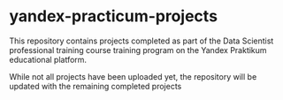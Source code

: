 # yandex-practicum-projects
This repository contains projects completed as part of the Data Scientist professional training course training program on the Yandex Praktikum educational platform.

While not all projects have been uploaded yet, the repository will be updated with the remaining completed projects
